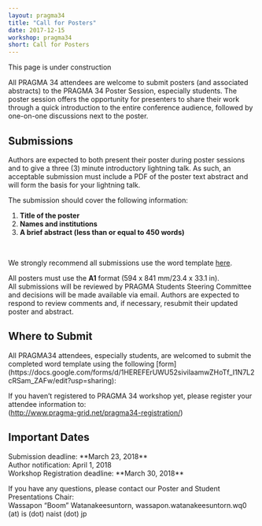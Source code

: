 ```yaml
---
layout: pragma34
title: "Call for Posters"
date: 2017-12-15
workshop: pragma34
short: Call for Posters
---
```


This page is under construction 

All PRAGMA 34 attendees are welcome to submit posters (and associated abstracts)
to the PRAGMA 34 Poster Session, especially students. 
The poster session offers the opportunity for presenters to share their work
through a quick introduction to the entire conference audience, followed by
one-on-one discussions next to the poster.

<div class="border"><h2>Submissions</h2></div>

Authors are expected to both present their poster during poster sessions and
to give a three (3) minute introductory lightning talk. As such, an acceptable
submission must include a PDF of the poster text abstract and will form the basis
for your lightning talk.<br>

The submission should cover the following information: <br>

1. **Title of the poster** 
2. **Names and institutions** 
3. **A brief abstract (less than or equal to 450 words)**

<br>

We strongly recommend all submissions use the word template 
<a href="/images/pragma34/PRAGMA34_Poster_Abstract_Template2.dotx">here</a>.<br>

All posters must use the **A1** format (594 x 841 mm/23.4 x 33.1 in).<br>
All submissions will be reviewed by PRAGMA Students Steering Committee and
decisions will be made available via email. Authors are expected to respond to
review comments and, if necessary, resubmit their updated poster and abstract.<br>

<div class="border"><h2>Where to Submit</h2></div>
All PRAGMA34 attendees, especially students, are welcomed to submit the completed word template using the following [form](https://docs.google.com/forms/d/1HEREFErUWU52sivilaamwZHoTf_I1N7L2cRSam_ZAFw/edit?usp=sharing):<br> 
<!----note this link to the form is found on the Form "Send" button->Add collaborators->Sharing settings has "Link to share"   --->

If you haven’t registered to PRAGMA 34 workshop yet, please register your attendee information to:<br>
(http://www.pragma-grid.net/pragma34-registration/)<br>

<div class="border"><h2>Important Dates</h2></div>
Submission deadline: **March 23, 2018**<br>
Author notification: April 1, 2018<br>
Workshop Registration deadline: **March 30, 2018**<br>

If you have any questions, please contact our Poster and Student Presentations Chair:<br>
Wassapon “Boom” Watanakeesuntorn, wassapon.watanakeesuntorn.wq0 (at) is (dot) naist (dot) jp<br>




